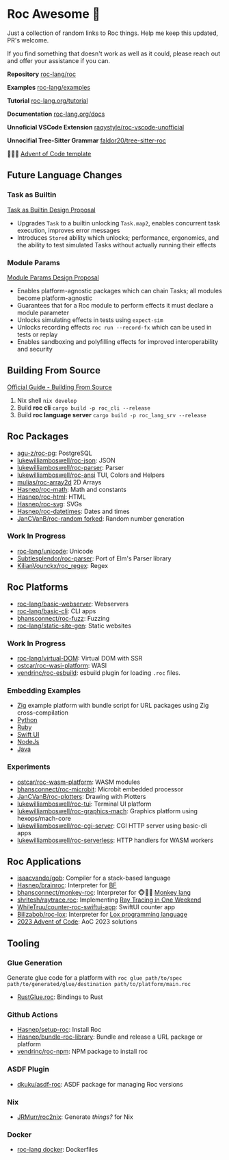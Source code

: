 
# Roc Awesome 🤘

Just a collection of random links to Roc things. Help me keep this updated, PR's welcome.

If you find something that doesn't work as well as it could, please reach out and offer your assistance if you can.

**Repository** [roc-lang/roc](https://github.com/roc-lang/roc)

**Examples** [roc-lang/examples](https://github.com/roc-lang/examples)

**Tutorial** [roc-lang.org/tutorial](https://www.roc-lang.org/tutorial)

**Documentation** [roc-lang.org/docs](https://www.roc-lang.org/docs)

**Unnoficial VSCode Extension** [raqystyle/roc-vscode-unofficial](https://github.com/raqystyle/roc-vscode-unofficial)

**Unnocifial Tree-Sitter Grammar** [faldor20/tree-sitter-roc](https://github.com/faldor20/tree-sitter-roc)

🎄🎁🎄 [Advent of Code template](https://github.com/lukewilliamboswell/aoc-template)

## Future Language Changes 

### Task as Builtin

[Task as Builtin Design Proposal](https://docs.google.com/document/d/1-h9bNNCLuYV2wSvjQA58SsGHOJivH9NHGr4wU_VF5I0/edit?usp=sharing)

- Upgrades `Task` to a builtin unlocking `Task.map2`, enables concurrent task execution, improves error messages
- Introduces `Stored` ability which unlocks; performance, ergonomics, and the ability to test simulated Tasks without actually running their effects

### Module Params

[Module Params Design Proposal](https://docs.google.com/document/d/110MwQi7Dpo1Y69ECFXyyvDWzF4OYv1BLojIm08qDTvg/edit?usp=sharing)

- Enables platform-agnostic packages which can chain Tasks; all modules become platform-agnostic
- Guarantees that for a Roc module to perform effects it must declare a module parameter
- Unlocks simulating effects in tests using `expect-sim`
- Unlocks recording effects `roc run --record-fx` which can be used in tests or replay
- Enables sandboxing and polyfilling effects for improved interoperability and security

## Building From Source

[Official Guide - Building From Source](https://github.com/roc-lang/roc/blob/main/BUILDING_FROM_SOURCE.md)

1. Nix shell `nix develop`
2. Build **roc cli** `cargo build -p roc_cli --release`
3. Build **roc language server** `cargo build -p roc_lang_srv --release`

## Roc Packages
- [agu-z/roc-pg](https://github.com/agu-z/roc-pg): PostgreSQL 
- [lukewilliamboswell/roc-json](https://github.com/lukewilliamboswell/roc-json): JSON  
- [lukewilliamboswell/roc-parser](https://github.com/lukewilliamboswell/roc-parser): Parser  
- [lukewilliamboswell/roc-ansi](https://github.com/lukewilliamboswell/roc-ansi) TUI, Colors and Helpers
- [mulias/roc-array2d](https://github.com/mulias/roc-array2d) 2D Arrays
- [Hasnep/roc-math](https://github.com/Hasnep/roc-math): Math and constants
- [Hasnep/roc-html](https://github.com/Hasnep/roc-html): HTML
- [Hasnep/roc-svg](https://github.com/Hasnep/roc-svg): SVGs
- [Hasnep/roc-datetimes](https://github.com/hasnep/roc-datetimes): Dates and times 
- [JanCVanB/roc-random forked](https://github.com/lukewilliamboswell/roc-random): Random number generation

### Work In Progress
- [roc-lang/unicode](https://github.com/roc-lang/unicode): Unicode
- [Subtlesplendor/roc-parser](https://github.com/Subtlesplendor/roc-parser): Port of Elm's Parser library
- [KilianVounckx/roc_regex](https://github.com/KilianVounckx/roc_regex): Regex

## Roc Platforms
- [roc-lang/basic-webserver](https://github.com/roc-lang/basic-webserver): Webservers
- [roc-lang/basic-cli](https://github.com/roc-lang/basic-cli): CLI apps
- [bhansconnect/roc-fuzz](https://github.com/bhansconnect/roc-fuzz): Fuzzing
- [roc-lang/static-site-gen](https://github.com/roc-lang/roc/tree/main/examples/static-site-gen): Static websites

### Work In Progress
- [roc-lang/virtual-DOM](https://github.com/roc-lang/roc/tree/main/examples/virtual-dom-wip): Virtual DOM with SSR
- [ostcar/roc-wasi-platform](https://github.com/ostcar/roc-wasi-platform): WASI
- [vendrinc/roc-esbuild](https://github.com/vendrinc/roc-esbuild): esbuild plugin for loading `.roc` files.

### Embedding Examples
- [Zig](https://github.com/lukewilliamboswell/basic-graphics) example platform with bundle script for URL packages using Zig cross-compilation
- [Python](https://github.com/roc-lang/roc/tree/main/examples/python-interop)
- [Ruby](https://github.com/roc-lang/roc/tree/main/examples/ruby-interop)
- [Swift UI](https://github.com/roc-lang/roc/tree/main/examples/swiftui)
- [NodeJs](https://github.com/roc-lang/roc/tree/main/examples/nodejs-interop)
- [Java](https://github.com/roc-lang/roc/tree/main/examples/jvm-interop)

### Experiments
- [ostcar/roc-wasm-platform](https://github.com/ostcar/roc-wasm-platform): WASM modules
- [bhansconnect/roc-microbit](https://github.com/bhansconnect/roc-microbit): Microbit embedded processor
- [JanCVanB/roc-plotters](https://github.com/JanCVanB/roc-plotters): Drawing with Plotters
- [lukewilliamboswell/roc-tui](https://github.com/lukewilliamboswell/roc-tui): Terminal UI platform
- [lukewilliamboswell/roc-graphics-mach](https://github.com/lukewilliamboswell/roc-graphics-mach): Graphics platform using hexops/mach-core
- [lukewilliamboswell/roc-cgi-server](https://github.com/lukewilliamboswell/roc-cgi-server): CGI HTTP server using basic-cli apps 
- [lukewilliamboswell/roc-serverless](https://github.com/lukewilliamboswell/roc-serverless): HTTP handlers for WASM workers

## Roc Applications
- [isaacvando/gob](https://github.com/isaacvando/gob): Compiler for a stack-based language
- [Hasnep/brainroc](https://github.com/Hasnep/brainroc): Interpreter for [BF](https://en.wikipedia.org/wiki/Brainfuck)  
- [bhansconnect/monkey-roc](https://github.com/bhansconnect/monkey-roc): Interpreter for  🐵🤘🏼 [Monkey lang](https://monkeylang.org)
- [shritesh/raytrace.roc](https://github.com/shritesh/raytrace.roc): Implementing [Ray Tracing in One Weekend](https://raytracing.github.io)
- [WhileTruu/counter-roc-swiftui-app](https://github.com/WhileTruu/counter-roc-swiftui-app): SwiftUI counter app
- [Billzabob/roc-lox](https://github.com/Billzabob/roc-lox): Interpreter for [Lox programming language](https://craftinginterpreters.com/contents.html)
- [2023 Advent of Code](https://github.com/lukewilliamboswell/roc-awesome/tree/main/aoc-2022): AoC 2023 solutions

## Tooling

### Glue Generation

Generate glue code for a platform with `roc glue path/to/spec path/to/generated/glue/destination path/to/platform/main.roc`

- [RustGlue.roc](https://github.com/roc-lang/roc/blob/main/crates/glue/src/RustGlue.roc): Bindings to Rust

### Github Actions
- [Hasnep/setup-roc](https://github.com/Hasnep/setup-roc): Install Roc
- [Hasnep/bundle-roc-library](https://github.com/Hasnep/bundle-roc-library): Bundle and release a URL package or platform
- [vendrinc/roc-npm](https://github.com/vendrinc/roc-npm/): NPM package to install roc

### ASDF Plugin
- [dkuku/asdf-roc](https://github.com/dkuku/asdf-roc): ASDF package for managing Roc versions

### Nix
- [JRMurr/roc2nix](https://github.com/JRMurr/roc2nix): Generate *things?* for Nix

### Docker
- [roc-lang docker](https://github.com/roc-lang/roc/tree/main/docker): Dockerfiles 